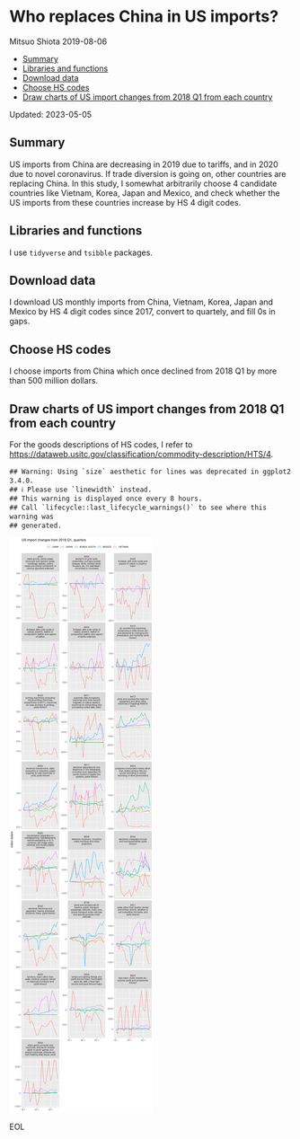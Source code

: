 Who replaces China in US imports?
================
Mitsuo Shiota
2019-08-06

- <a href="#summary" id="toc-summary">Summary</a>
- <a href="#libraries-and-functions"
  id="toc-libraries-and-functions">Libraries and functions</a>
- <a href="#download-data" id="toc-download-data">Download data</a>
- <a href="#choose-hs-codes" id="toc-choose-hs-codes">Choose HS codes</a>
- <a
  href="#draw-charts-of-us-import-changes-from-2018-q1-from-each-country"
  id="toc-draw-charts-of-us-import-changes-from-2018-q1-from-each-country">Draw
  charts of US import changes from 2018 Q1 from each country</a>

Updated: 2023-05-05

## Summary

US imports from China are decreasing in 2019 due to tariffs, and in 2020
due to novel coronavirus. If trade diversion is going on, other
countries are replacing China. In this study, I somewhat arbitrarily
choose 4 candidate countries like Vietnam, Korea, Japan and Mexico, and
check whether the US imports from these countries increase by HS 4 digit
codes.

## Libraries and functions

I use `tidyverse` and `tsibble` packages.

## Download data

I download US monthly imports from China, Vietnam, Korea, Japan and
Mexico by HS 4 digit codes since 2017, convert to quartely, and fill 0s
in gaps.

## Choose HS codes

I choose imports from China which once declined from 2018 Q1 by more
than 500 million dollars.

## Draw charts of US import changes from 2018 Q1 from each country

For the goods descriptions of HS codes, I refer to
<https://dataweb.usitc.gov/classification/commodity-description/HTS/4>.

    ## Warning: Using `size` aesthetic for lines was deprecated in ggplot2 3.4.0.
    ## ℹ Please use `linewidth` instead.
    ## This warning is displayed once every 8 hours.
    ## Call `lifecycle::last_lifecycle_warnings()` to see where this warning was
    ## generated.

![](Trade-diversion_files/figure-gfm/draw_charts-1.png)<!-- -->

EOL
